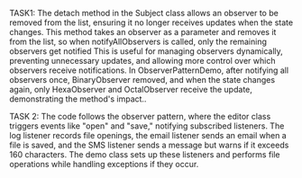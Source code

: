 TASK1:
The detach method in the Subject class allows an observer to be removed from
the list, ensuring it no longer receives updates when the state changes.
This method takes an observer as a parameter and removes it from the list, 
so when notifyAllObservers is called, only the remaining observers get notified
This is useful for managing observers dynamically, preventing unnecessary
updates, and allowing more control over which observers receive notifications.
In ObserverPatternDemo, after notifying all observers once, BinaryObserver 
removed, and when the state changes again, only HexaObserver and OctalObserver
receive the update, demonstrating the method's impact.. 

TASK 2:
The code follows the observer pattern, where the editor class triggers events
like "open" and "save," notifying subscribed listeners. The log listener
records file openings, the email listener sends an email when a file is saved,
and the SMS listener sends a message but warns if it exceeds 160 characters.
The demo class sets up these listeners and performs file operations while 
handling exceptions if they occur.
